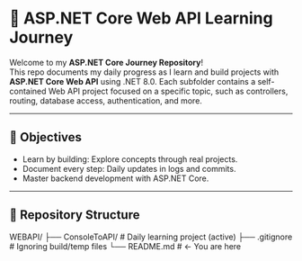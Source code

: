
# 🚀 ASP.NET Core Web API Learning Journey

Welcome to my **ASP.NET Core Journey Repository**!  
This repo documents my daily progress as I learn and build projects with **ASP.NET Core Web API** using .NET 8.0. Each subfolder contains a self-contained Web API project focused on a specific topic, such as controllers, routing, database access, authentication, and more.

---

## 🎯 Objectives

- Learn by building: Explore concepts through real projects.
- Document every step: Daily updates in logs and commits.
- Master backend development with ASP.NET Core.

---

## 📁 Repository Structure
  WEBAPI/
├── ConsoleToAPI/ # Daily learning project (active)
├── .gitignore # Ignoring build/temp files
└── README.md # ← You are here

